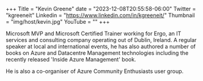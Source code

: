 +++
Title = "Kevin Greene"
date = "2023-12-08T20:55:58-06:00"
Twitter = "kgreeneit"
Linkedin = "https://www.linkedin.com/in/kgreeneit/"
Thumbnail = "img/host/kevin.jpg"
YouTube = ""
+++

Microsoft MVP and Microsoft Certified Trainer working for Ergo, an IT services and consulting company operating out of Dublin, Ireland. A regular speaker at local and international events, he has also authored a number of books on Azure and Datacentre Management technologies including the recently released 'Inside Azure Management' book. 

He is also a co-organiser of Azure Community Enthusiasts user group.